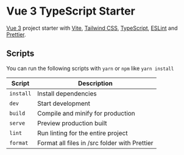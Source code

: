 # Vue 3 TypeScript Starter

[Vue 3](https://v3.vuejs.org/) project starter with [Vite](https://vitejs.dev/), [Tailwind CSS](https://tailwindcss.com/), [TypeScript](https://www.typescriptlang.org/), [ESLint](https://eslint.org/) and [Prettier](https://prettier.io/).

## Scripts

You can run the following scripts with `yarn` or `npm` like `yarn install`

| Script    | Description                                   |
| --------- | --------------------------------------------- |
| `install` | Install dependencies                          |
| `dev`     | Start development                             |
| `build`   | Compile and minify for production             |
| `serve`   | Preview production built                      |
| `lint`    | Run linting for the entire project            |
| `format`  | Format all files in /src folder with Prettier |
